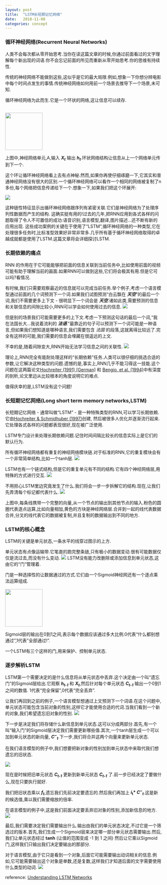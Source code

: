 ```yaml
---
layout: post
title:  "LSTM长短期记忆网络"
date:   2018-11-08
categories: concept
---
```


### 循环神经网络(Recurrent Neural Networks)
人类不会每次都从零开始思考.当你在读这篇文章的时候,你通过前面看过的文字理解每个新出现的词语.你不会忘记前面的所见而重新从零开始思考.你的思维有持续性.

传统的神经网络不能做到这些,这似乎是它的最大局限.例如,想象一下你想分辨电影中每个时间点发生的事情.传统神经网络如何用前一个场景去推导下一个场景,未可知.

循环神经网络为此而生.它是一个环状的网络,这让信息可以续存.

<br><img style="width:120px" src="/resource/lstm/RNN-rolled.png">

上图中,神经网络单元,A,输入 __*X<sub>t</sub>*__ 输出 __*h<sub>t</sub>*__.环状网络结构让信息从上一个网络单元传到下一个.

这个环让循环神经网络看上去有点神秘.然而,如果你再使仔细琢磨一下,它其实和普通神经网络没有很大的区别.一个循环神经网络可以看作一个相同的网络被复制了n多份,每个网络把信息传递给下一个.想象一下,如果我们把这个环展开:

![](/resource/lstm/RNN-unrolled.png)

这种链性特征显示出循环神经网络跟序列有紧密关联.它们是神经网络为了处理序列性数据而产生的结构.
这确实挺有用的!过去的几年,把RNN应用到各式各样的问题取得了令人不可置信的成功:语音识别,语言模型,翻译,图片描述...还不断有新的应用出现.
这些成功案例的关键在于使用了“LSTM”,循环神经网络的一种类型,它在处理很多任务时,比标准型效果好非常非常多.几乎所有基于循环神经网络取得的卓越成就都是使用了LSTM.这篇文章将会详细探讨LSTM.

### 长期依赖的痛点
RNN 的作用在于它可能能够把前面的信息关联到当前任务中,比如使用前面的视频可能有助于理解当前的画面.如果RNN可以做到这些,它们将会极其有用.但是它可以吗?看情况.

有时候,我们只需要观察最近的信息就可以完成当前任务.举个例子,考虑一个语言模型通过前面的几个词预测下一个词.如果我们试图预测“白云飘在 __*天空*__”的最后一个词,我们不需要更多上下文 - 很明显下一个词会是 __*天空*__.诸如此类,需要预测的信息和关联信息的间隙比较小,RNN可以学会如何使用过去的信息.
![](/resource/lstm/RNN-shorttermdepdencies.png)

但是别的场景我们可能需要更多的上下文.考虑一下预测这句话的最后一个词,“我在法国长大...我说着流利的 __*法语*__.”最靠近的句子可以预测下一个词可能是一种语言,但如果我们想知道是哪种语言,我们需要包含 _法国_ 的段落,这就离得比较远了.完全有这样的可能,我们需要的信息会埋藏在很遥远的上文.

不幸的是,随着间隙变大,RNN开始无法学习信息之间的关联性.
![](/resource/lstm/RNN-longtermdependencies.png)

理论上,RNN完全有能耐处理这样的“长期依赖”任务.人类可以很仔细的挑选合适的参数,让它解决这种类型的问题.遗憾的是,事实上,RNN几乎不能习得这一技能.这个问题在这两篇论文<a href="http://people.idsia.ch/~juergen/SeppHochreiter1991ThesisAdvisorSchmidhuber.pdf">Hochreiter (1991) [German]</a> 和 <a href="http://www-dsi.ing.unifi.it/~paolo/ps/tnn-94-gradient.pdf">Bengio, et al. (1994)</a>中有深度的剖析,论文里边从比较根本的角度说明它的难点.

值得庆幸的是,LSTM没有这个问题!

### 长短期记忆网络(Long short term memory networks,LSTM)

长短期记忆网络 - 通常叫做“LSTM” - 是一种特殊类型的RNN,可以学习长期依赖.它由<a href="http://www.bioinf.jku.at/publications/older/2604.pdf">Hochreiter &amp; Schmidhuber (1997)</a>创建, 然后被很多人优化并逐渐流行起来.它处理各式各样的问题都表现很好,现在被广泛使用.

LSTM专门设计来处理长期依赖问题.记住时间间隔比较长的信息实际上是它们的默认行为.

所有循环神经网络都有重复的神经网络模块链.对于标准的RNN,它的重复模块会有一个非常简单结构,比如一个tanh层.
![](/resource/lstm/LSTM3-SimpleRNN.png)

LSTM也有一个链式结构,但是它的重复单元有不同的结构.它有四个神经网络层,用特殊的方式进行交互.
![](/resource/lstm/LSTM3-chain.png)

不用担心LSTM里边究竟发生了什么.我们将会一步一步拆解它的结构.现在,让我们先弄清每个标记都代表什么.
![](/resource/lstm/LSTM2-notation.png)

上图中,每条线携带一个完整的向量,从一个节点的输出到其他节点的输入.粉色的圆圈代表逐点运算,比如向量相加,黄色的方块是神经网络层.合并到一起的线代表数据合并,分叉的线代表它的数据被复制,并且复制的数据输出到不同的地方.

### LSTM的核心概念
LSTM的关键是单元状态,一条水平的线穿过图示的上方.

单元状态有点像运输带.它笔直的跑完整条链,只有极小的数据变动.很有可能数据仅仅是流过去,而没有什么变动.
![](/resource/lstm/LSTM3-C-line.png)
LSTM没有能力改删除或添加信息到单元状态,这由它的“门”管理着.

门是一种选择性的让数据通过的方式.它们由一个Sigmoid神经网还有一个逐点乘法运算组成.<br>
<br>
<img style="width:120px" src="/resource/lstm/LSTM3-gate.png">

Sigmoid层的输出在0到1之间,表示每个数据应该通过多大比例.0代表“什么都别想通过”,1代表”全部通过!”.

一个LSTM有三个这样的门,用来保护、控制单元状态.

### 逐步解析LSTM
LSTM第一个需要决定的是什么信息将从单元状态中丢弃.这个决定由一个叫“遗忘门”的Sigmoid层给出.它观察 __*h<sub>t-1</sub>*__ 和 __*X<sub>t</sub>*__,然后针对每个单元状态 __*C<sub>t-1</sub>*__ 输出一个0到1之间的数值. 1代表“完全保留”,0代表“完全丢弃”.

让我们再回到之前的例子,一个语言模型想通过上文预测下一个词语.在这个问题中,单元状态可能包含当前对象的性别,这样它才能使用合适的代词.当我们看到一个新的对象,我们希望遗忘旧对象的性别.
![](/resource/lstm/LSTM3-focus-f.png)

下一步是决定我们将存储什么新信息到单元状态.这可以分成两部分.首先,有一个叫“输入门”的Sigmoid层决定我们需要更新哪些值.其次,一个tanh层生成一个可以加到单元状态的新向量, __*C<sup>~</sup><sub>t</sub>*__.下一步,我们将合并这两个向量来更新单元状态.

在我们语言模型的例子中,我们想要把新对象的性别加到单元状态中来取代我们想遗忘的旧状态.

![](/resource/lstm/LSTM3-focus-i.png)

现在是时候把旧单元状态 __*C<sub>t-1</sub>*__ 更新到新单元状态 __*C<sub>t-1</sub>*__ 了.前一步已经决定了要做什么,现在只要执行就好.

我们把旧状态乘以 __*f<sub>t</sub>*__,遗忘我们先前决定要遗忘的.然后我们再加上 __*i*<sub>t</sub>* *C<sup>~</sup><sub>t</sub>*__.这是新的候选值,乘以我们需要缩放的倍率.

在语言模型的例子中,这是我们前面决定要丢弃旧对象的性别,添加新信息的地方.
![](/resource/lstm/LSTM3-focus-C.png)

最后,我们需要决定我们需要输出什么.输出由我们的单元状态决定,不过它是一个筛选过的版本.首先,我们生成一个Sigmoid层来决定哪一部分单元状态需要输出.然后,我们让单元状态经过 **tanh** (让值的范围变成 -1 到 1 之间) 然后让它乘以Sigmoid门,这样我们只输出我们决定要输出的那部分.

对于语言模型,由于它只是看到一个对象,后面它可能需要输出动词相关的信息.例如,它可能需要输出这个对象是单数,还是复数,这样我们才知道后面的文字需要使用什么类型的动词.
![](/resource/lstm/LSTM3-focus-o.png)

reference:
[Understanding LSTM Networks](http://colah.github.io/posts/2015-08-Understanding-LSTMs/)

